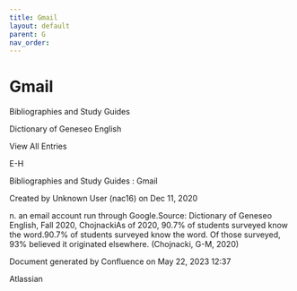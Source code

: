 ```yaml
---
title: Gmail
layout: default
parent: G
nav_order:
---
```


# Gmail

Bibliographies and Study Guides

Dictionary of Geneseo English

View All Entries

E-H

Bibliographies and Study Guides : Gmail

Created by  Unknown User (nac16) on Dec 11, 2020

n. an email account run through Google.Source: Dictionary of Geneseo English, Fall 2020, ChojnackiAs of 2020, 90.7% of students surveyed know the word.90.7% of students surveyed know the word. Of those surveyed, 93% believed it originated elsewhere. (Chojnacki, G-M, 2020)

Document generated by Confluence on May 22, 2023 12:37

Atlassian
